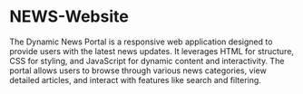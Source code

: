 # NEWS-Website
The Dynamic News Portal is a responsive web application designed to provide users with the latest news updates. It leverages HTML for structure, CSS for styling, and JavaScript for dynamic content and interactivity. The portal allows users to browse through various news categories, view detailed articles, and interact with features like search and filtering.
